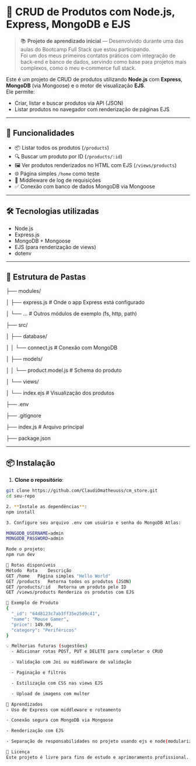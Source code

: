 # 🛒 CRUD de Produtos com Node.js, Express, MongoDB e EJS

> 📚 **Projeto de aprendizado inicial** — Desenvolvido durante uma das aulas do Bootcamp Full Stack que estou participando.  
> Foi um dos meus primeiros contatos práticos com integração de back-end e banco de dados, servindo como base para projetos mais complexos, como o meu e‑commerce full stack.

Este é um projeto de CRUD de produtos utilizando **Node.js** com **Express**, **MongoDB** (via Mongoose) e o motor de visualização **EJS**.  
Ele permite:

- Criar, listar e buscar produtos via API (JSON)
- Listar produtos no navegador com renderização de páginas EJS

---

## 🚀 Funcionalidades

- 📦 Listar todos os produtos (`/products`)
- 🔍 Buscar um produto por ID (`/products/:id`)
- 🖼️ Ver produtos renderizados no HTML com EJS (`/views/products`)
- 🌐 Página simples `/home` como teste
- 🔧 Middleware de log de requisições
- ✅ Conexão com banco de dados MongoDB via Mongoose

---

## 🛠 Tecnologias utilizadas

- Node.js
- Express.js
- MongoDB + Mongoose
- EJS (para renderização de views)
- dotenv

---

## 📁 Estrutura de Pastas

├── modules/

│ ├── express.js # Onde o app Express está configurado

│ └── ... # Outros módulos de exemplo (fs, http, path)

├── src/

│ ├── database/

│ │ └── connect.js # Conexão com MongoDB

│ ├── models/

│ │ └── product.model.js # Schema do produto

│ └── views/

│ └── index.ejs # Visualização dos produtos

├── .env

├── .gitignore

├── index.js # Arquivo principal

├── package.json


---

## 📦 Instalação

1. **Clone o repositório**:
```bash
git clone https://github.com/ClaudiOmatheuuss/cm_store.git
cd seu-repo

2. **Instale as dependências**:
npm install

3. Configure seu arquivo .env com usuário e senha do MongoDB Atlas:

MONGODB_USERNAME=admin
MONGODB_PASSWORD=admin

Rode o projeto:
npm run dev

📡 Rotas disponíveis
Método	Rota	Descrição
GET	/home	Página simples "Hello World"
GET	/products	Retorna todos os produtos (JSON)
GET	/products/:id	Retorna um produto pelo ID
GET	/views/products	Renderiza os produtos com EJS

📌 Exemplo de Produto
{
  "_id": "64d8123c7ab3ff35e25d9c41",
  "name": "Mouse Gamer",
  "price": 149.99,
  "category": "Periféricos"
}

💡 Melhorias futuras (sugestões)
  - Adicionar rotas POST, PUT e DELETE para completar o CRUD

  - Validação com Joi ou middleware de validação

  - Paginação e filtros

  - Estilização com CSS nas views EJS

  - Upload de imagens com multer

🧠 Aprendizados
- Uso de Express com middleware e roteamento

- Conexão segura com MongoDB via Mongoose

- Renderização com EJS

- Separação de responsabilidades no projeto usando ejs e node(modularização)

📃 Licença
Este projeto é livre para fins de estudo e aprimoramento profissional.

